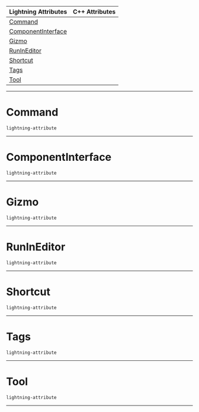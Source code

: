|Lightning Attributes|C++ Attributes|
|---|---|
|[ Command](https://github.com/PlasmaEngine/PlasmaDocs/tree/master/docs/C%2B%2B/code_reference/attribute_reference/object_attribute_reference.markdown#command)| |
|[ ComponentInterface](https://github.com/PlasmaEngine/PlasmaDocs/tree/master/docs/C%2B%2B/code_reference/attribute_reference/object_attribute_reference.markdown#componentinterface)| |
|[ Gizmo](https://github.com/PlasmaEngine/PlasmaDocs/tree/master/docs/C%2B%2B/code_reference/attribute_reference/object_attribute_reference.markdown#gizmo)| |
|[ RunInEditor](https://github.com/PlasmaEngine/PlasmaDocs/tree/master/docs/C%2B%2B/code_reference/attribute_reference/object_attribute_reference.markdown#runineditor)| |
|[ Shortcut](https://github.com/PlasmaEngine/PlasmaDocs/tree/master/docs/C%2B%2B/code_reference/attribute_reference/object_attribute_reference.markdown#shortcut)| |
|[ Tags](https://github.com/PlasmaEngine/PlasmaDocs/tree/master/docs/C%2B%2B/code_reference/attribute_reference/object_attribute_reference.markdown#tags)| |
|[ Tool](https://github.com/PlasmaEngine/PlasmaDocs/tree/master/docs/C%2B%2B/code_reference/attribute_reference/object_attribute_reference.markdown#tool)| |



---  
 #  Command

 `lightning-attribute`


---  
 #  ComponentInterface

 `lightning-attribute`


---  
 #  Gizmo

 `lightning-attribute`


---  
 #  RunInEditor

 `lightning-attribute`


---  
 #  Shortcut

 `lightning-attribute`


---  
 #  Tags

 `lightning-attribute`


---  
 #  Tool

 `lightning-attribute`


---  
 

 